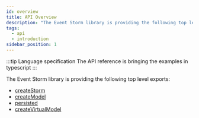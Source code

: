 ```yaml
---
id: overview
title: API Overview
description: "The Event Storm library is providing the following top level exports: createStorm, createModel, persisted, createVirtualModel"
tags:
  - api
  - introduction
sidebar_position: 1
---
```


:::tip Language specification
The API reference is bringing the examples in typescript
:::

The Event Storm library is providing the following top level exports:

- [createStorm](./storm.md)
- [createModel](./model.md)
- [persisted](./persistency.md)
- [createVirtualModel](./virtualModel.md)
